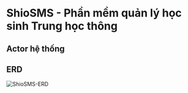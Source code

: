 # ShioSMS - Phần mềm quản lý học sinh Trung học thông

## Actor hệ thống

## ERD

![ShioSMS-ERD](https://drive.google.com/file/d/187NmjjVOMFxoFMtRKy3cOn43UQVUEPUY/view?usp=sharing)


